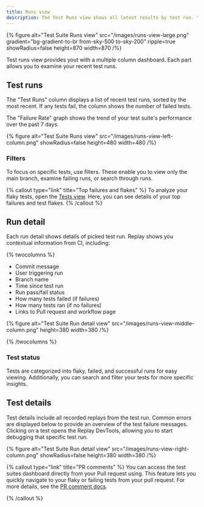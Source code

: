 ```yaml
---
title: Runs view
description: The Test Runs view shows all latest results by test run. You can take a look at your tests at a high level, drive down test flakes or jump into a particular test to start debugging.
---
```


{% figure
  alt="Test Suite Runs view"
  src="/images/runs-view-large.png"
  gradient="bg-gradient-to-br from-sky-500 to-sky-200"
  ripple=true
  showRadius=false
  height=870
  width=870
/%}

Test runs view provides yout with a multiple column dashboard. Each part allows you to examine your recent test runs.

## Test runs

The "Test Runs" column displays a list of recent test runs, sorted by the most recent. If any tests fail, the column shows the number of failed tests.

The "Failure Rate" graph shows the trend of your test suite's performance over the past 7 days.

{% figure
  alt="Test Suite Runs view"
  src="/images/runs-view-left-column.png"
  showRadius=false
  height=480
  width=480
/%}

### Filters
To focus on specific tests, use filters. These enable you to view only the main branch, examine failing runs, or search through runs.

{% callout type="link" title="Top failures and flakes" %}
To analyze your flaky tests, open the [Tests view](/test-suites/top-failing-and-flaky-tests). Here, you can see details of your top failures and test flakes.
{% /callout %}

## Run detail
Each run detail shows details of picked test run. Replay shows you contextual information from CI, including:

{% twocolumns %}
- Commit message
- User triggering run
- Branch name
- Time since test run
- Run pass/fail status
- How many tests failed (if failures)
- How many tests ran (if no failures)
- Links to Pull request and workflow page

{% figure
  alt="Test Suite Run detail view"
  src="/images/runs-view-middle-column.png"
  height=380
  width=380
/%}

{% /twocolumns %}

### Test status
Tests are categorized into flaky, failed, and successful runs for easy viewing. Additionally, you can search and filter your tests for more specific insights.


## Test details

Test details include all recorded replays from the test run. Common errors are displayed below to provide an overview of the test failure messages. Clicking on a test opens the Replay DevTools, allowing you to start debugging that specific test run.

{% figure
  alt="Test Suite Run detail view"
  src="/images/runs-view-right-column.png"
  showRadius=false
  height=380
  width=380
/%}


{% callout type="link" title="PR comments" %}
You can access the test suites dashboard directly from your Pull request using. This feature lets you quickly navigate to your flaky or failing tests from your pull request. For more details, see the [PR comment docs](test-suites/pr-comments).

{% /callout %}